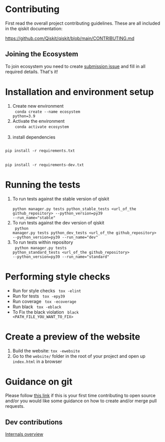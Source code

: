 # Contributing

First read the overall project contributing guidelines. These are all
included in the qiskit documentation:

https://github.com/Qiskit/qiskit/blob/main/CONTRIBUTING.md

## Joining the Ecosystem
To join ecosystem you need to create 
[submission issue](https://github.com/qiskit-community/ecosystem/issues/new?labels=&template=submission.yml&title=%5BSubmission%5D%3A+) 
and fill in all required details. That's it!


# Installation and environment setup 
1. Create new environment   <br/>
<code> conda create --name ecosystem python=3.9  </code> <br/> 
2. Activate the environment  <br/>
<code> conda activate ecosystem  </code> <br/> 
3. install dependencies  <br/>
<code>
pip install -r requirements.txt
</code>
<br>
<code>
pip install -r requirements-dev.txt
</code> 


# Running the tests
1. To run tests against the stable version of qiskit  <br/>
<code> python manager.py tests python_stable_tests <url_of_the github_repository> --python_version=py39 --run_name="stable"</code>
2. To run tests against the dev version of qiskit  <br/>
<code> python manager.py tests python_dev_tests  <url_of_the github_repository> --python_version=py39 --run_name="dev"</code>
3. To run tests within repository  <br/>
<code> python manager.py tests python_standard_tests <url_of_the github_repository> --python_version=py39 --run_name="standard"</code>

# Performing style checks
- Run for style checks 
  <code> tox -elint </code>
- Run for tests 
  <code> tox -epy39 </code>
- Run coverage 
  <code> tox -ecoverage </code>
- Run black 
   <code> tox -eblack </code>
- To Fix the black violation  <code> black <PATH_FILE_YOU_WANT_TO_FIX> </code>

# Create a preview of the website
1. Build the website: `tox -ewebsite`
2. Go to the `website/` folder in the root of your project and open up `index.html` in a browser

# Guidance on git
Please follow [this link](./docs/git-guidance.md) if this is your first time contributing to open source and/or you would like some guidance on how to create and/or merge
pull requests.
        

## Dev contributions
[Internals overview](./docs/project_overview.md)
